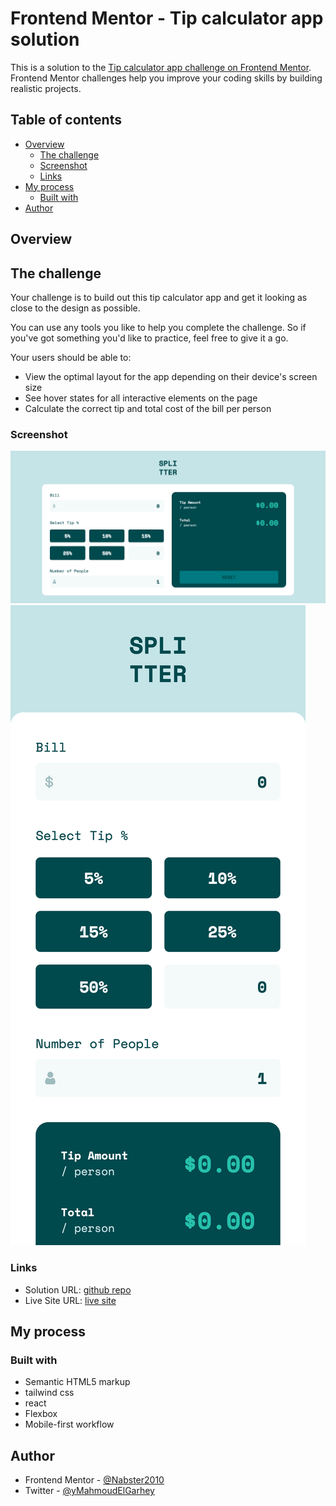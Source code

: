 # Frontend Mentor - Tip calculator app solution

This is a solution to the [Tip calculator app challenge on Frontend Mentor](https://www.frontendmentor.io/challenges/tip-calculator-app-ugJNGbJUX). Frontend Mentor challenges help you improve your coding skills by building realistic projects.

## Table of contents

- [Overview](#overview)
  - [The challenge](#the-challenge)
  - [Screenshot](#screenshot)
  - [Links](#links)
- [My process](#my-process)
  - [Built with](#built-with)
- [Author](#author)

## Overview

## The challenge

Your challenge is to build out this tip calculator app and get it looking as close to the design as possible.

You can use any tools you like to help you complete the challenge. So if you've got something you'd like to practice, feel free to give it a go.

Your users should be able to:

- View the optimal layout for the app depending on their device's screen size
- See hover states for all interactive elements on the page
- Calculate the correct tip and total cost of the bill per person

### Screenshot

![Alt desktop](./public/images/screenshots/desktop.png)
![Alt mobile](./public/images/screenshots/mobile.png)

### Links

- Solution URL: [github repo](https://github.com/Nabster2010/frontend-mentor-tip-calculator)
- Live Site URL: [live site](https://nabster2010.github.io/frontend-mentor-time-tracking-dashboard/)

## My process

### Built with

- Semantic HTML5 markup
- tailwind css
- react
- Flexbox
- Mobile-first workflow

## Author

- Frontend Mentor - [@Nabster2010](https://www.frontendmentor.io/profile/Nabster2010)
- Twitter - [@yMahmoudElGarhey](https://www.twitter.com/MahmoudElGarhey)
